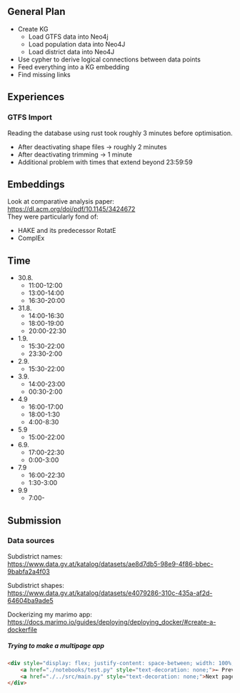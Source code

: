 ## General Plan

- Create KG
  - Load GTFS data into Neo4j
  - Load population data into Neo4J
  - Load district data into Neo4J
- Use cypher to derive logical connections between data points
- Feed everything into a KG embedding
- Find missing links

## Experiences

### GTFS Import

Reading the database using rust took roughly 3 minutes before optimisation.
- After deactivating shape files → roughly 2 minutes
- After deactivating trimming → 1 minute
- Additional problem with times that extend beyond 23:59:59

## Embeddings

Look at comparative analysis paper:
https://dl.acm.org/doi/pdf/10.1145/3424672  
They were particularly fond of:
- HAKE and its predecessor RotatE
- ComplEx

## Time
- 30.8.
  + 11:00-12:00
  + 13:00-14:00
  + 16:30-20:00
- 31.8.
  + 14:00-16:30
  + 18:00-19:00
  + 20:00-22:30
- 1.9.
  + 15:30-22:00
  + 23:30-2:00
- 2.9.
  + 15:30-22:00
- 3.9.
  - 14:00-23:00
  - 00:30-2:00
- 4.9
  - 16:00-17:00
  - 18:00-1:30
  - 4:00-8:30
- 5.9
  - 15:00-22:00
- 6.9.
  - 17:00-22:30
  - 0:00-3:00
- 7.9
  - 16:00-22:30
  - 1:30-3:00
- 9.9
  - 7:00-


## Submission

### Data sources

Subdistrict names:  
https://www.data.gv.at/katalog/datasets/ae8d7db5-98e9-4f86-bbec-9babfa2a4f03

Subdistrict shapes:  
https://www.data.gv.at/katalog/datasets/e4079286-310c-435a-af2d-64604ba9ade5

Dockerizing my marimo app:  
https://docs.marimo.io/guides/deploying/deploying_docker/#create-a-dockerfile


##### Trying to make a multipage app

```html
<div style="display: flex; justify-content: space-between; width: 100%;">
    <a href="./notebooks/test.py" style="text-decoration: none;">← Previous page</a>
    <a href="./../src/main.py" style="text-decoration: none;">Next page →</a>
</div>
```